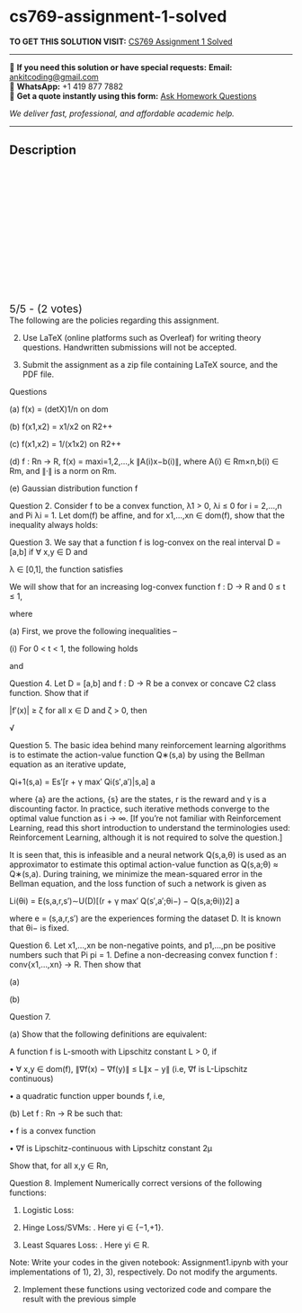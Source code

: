 # cs769-assignment-1-solved
**TO GET THIS SOLUTION VISIT:** [CS769 Assignment 1 Solved](https://www.ankitcodinghub.com/product/cs769-assignment-1-solved/)


---

📩 **If you need this solution or have special requests:** **Email:** ankitcoding@gmail.com  
📱 **WhatsApp:** +1 419 877 7882  
📄 **Get a quote instantly using this form:** [Ask Homework Questions](https://www.ankitcodinghub.com/services/ask-homework-questions/)

*We deliver fast, professional, and affordable academic help.*

---

<h2>Description</h2>



<div class="kk-star-ratings kksr-auto kksr-align-center kksr-valign-top" data-payload="{&quot;align&quot;:&quot;center&quot;,&quot;id&quot;:&quot;124657&quot;,&quot;slug&quot;:&quot;default&quot;,&quot;valign&quot;:&quot;top&quot;,&quot;ignore&quot;:&quot;&quot;,&quot;reference&quot;:&quot;auto&quot;,&quot;class&quot;:&quot;&quot;,&quot;count&quot;:&quot;2&quot;,&quot;legendonly&quot;:&quot;&quot;,&quot;readonly&quot;:&quot;&quot;,&quot;score&quot;:&quot;5&quot;,&quot;starsonly&quot;:&quot;&quot;,&quot;best&quot;:&quot;5&quot;,&quot;gap&quot;:&quot;4&quot;,&quot;greet&quot;:&quot;Rate this product&quot;,&quot;legend&quot;:&quot;5\/5 - (2 votes)&quot;,&quot;size&quot;:&quot;24&quot;,&quot;title&quot;:&quot;CS769  Assignment 1 Solved&quot;,&quot;width&quot;:&quot;138&quot;,&quot;_legend&quot;:&quot;{score}\/{best} - ({count} {votes})&quot;,&quot;font_factor&quot;:&quot;1.25&quot;}">

<div class="kksr-stars">

<div class="kksr-stars-inactive">
            <div class="kksr-star" data-star="1" style="padding-right: 4px">


<div class="kksr-icon" style="width: 24px; height: 24px;"></div>
        </div>
            <div class="kksr-star" data-star="2" style="padding-right: 4px">


<div class="kksr-icon" style="width: 24px; height: 24px;"></div>
        </div>
            <div class="kksr-star" data-star="3" style="padding-right: 4px">


<div class="kksr-icon" style="width: 24px; height: 24px;"></div>
        </div>
            <div class="kksr-star" data-star="4" style="padding-right: 4px">


<div class="kksr-icon" style="width: 24px; height: 24px;"></div>
        </div>
            <div class="kksr-star" data-star="5" style="padding-right: 4px">


<div class="kksr-icon" style="width: 24px; height: 24px;"></div>
        </div>
    </div>

<div class="kksr-stars-active" style="width: 138px;">
            <div class="kksr-star" style="padding-right: 4px">


<div class="kksr-icon" style="width: 24px; height: 24px;"></div>
        </div>
            <div class="kksr-star" style="padding-right: 4px">


<div class="kksr-icon" style="width: 24px; height: 24px;"></div>
        </div>
            <div class="kksr-star" style="padding-right: 4px">


<div class="kksr-icon" style="width: 24px; height: 24px;"></div>
        </div>
            <div class="kksr-star" style="padding-right: 4px">


<div class="kksr-icon" style="width: 24px; height: 24px;"></div>
        </div>
            <div class="kksr-star" style="padding-right: 4px">


<div class="kksr-icon" style="width: 24px; height: 24px;"></div>
        </div>
    </div>
</div>


<div class="kksr-legend" style="font-size: 19.2px;">
            5/5 - (2 votes)    </div>
    </div>
The following are the policies regarding this assignment.

2. Use LaTeX (online platforms such as Overleaf) for writing theory questions. Handwritten submissions will not be accepted.

3. Submit the assignment as a zip file containing LaTeX source, and the PDF file.

Questions

(a) f(x) = (detX)1/n on dom

(b) f(x1,x2) = x1/x2 on R2++

(c) f(x1,x2) = 1/(x1x2) on R2++

(d) f : Rn → R, f(x) = maxi=1,2,…,k ∥A(i)x−b(i)∥, where A(i) ∈ Rm×n,b(i) ∈ Rm, and ∥·∥ is a norm on Rm.

(e) Gaussian distribution function f

Question 2. Consider f to be a convex function, λ1 &gt; 0, λi ≤ 0 for i = 2,…,n and Pi λi = 1. Let dom(f) be affine, and for x1,…,xn ∈ dom(f), show that the inequality always holds:

Question 3. We say that a function f is log-convex on the real interval D = [a,b] if ∀ x,y ∈ D and

λ ∈ [0,1], the function satisfies

We will show that for an increasing log-convex function f : D → R and 0 ≤ t ≤ 1,

where

(a) First, we prove the following inequalities –

(i) For 0 &lt; t &lt; 1, the following holds

and

Question 4. Let D = [a,b] and f : D → R be a convex or concave C2 class function. Show that if

|f′(x)| ≥ ζ for all x ∈ D and ζ &gt; 0, then

√

Question 5. The basic idea behind many reinforcement learning algorithms is to estimate the action-value function Q∗(s,a) by using the Bellman equation as an iterative update,

Qi+1(s,a) = Es′[r + γ max′ Qi(s′,a′)|s,a] a

where {a} are the actions, {s} are the states, r is the reward and γ is a discounting factor. In practice, such iterative methods converge to the optimal value function as i → ∞. [If you’re not familiar with Reinforcement Learning, read this short introduction to understand the terminologies used: Reinforcement Learning, although it is not required to solve the question.]

It is seen that, this is infeasible and a neural network Q(s,a,θ) is used as an approximator to estimate this optimal action-value function as Q(s,a;θ) ≈ Q∗(s,a). During training, we minimize the mean-squared error in the Bellman equation, and the loss function of such a network is given as

Li(θi) = E(s,a,r,s′)∼U(D)[(r + γ max′ Q(s′,a′;θi−) − Q(s,a;θi))2] a

where e = (s,a,r,s′) are the experiences forming the dataset D. It is known that θi− is fixed.

Question 6. Let x1,…,xn be non-negative points, and p1,…,pn be positive numbers such that Pi pi = 1. Define a non-decreasing convex function f : conv{x1,…,xn} → R. Then show that

(a)

(b)

Question 7.

(a) Show that the following definitions are equivalent:

A function f is L-smooth with Lipschitz constant L &gt; 0, if

• ∀ x,y ∈ dom(f), ∥∇f(x) − ∇f(y)∥ ≤ L∥x − y∥ (i.e, ∇f is L-Lipschitz continuous)

• a quadratic function upper bounds f, i.e,

(b) Let f : Rn → R be such that:

• f is a convex function

• ∇f is Lipschitz-continuous with Lipschitz constant 2µ

Show that, for all x,y ∈ Rn,

Question 8. Implement Numerically correct versions of the following functions:

1) Logistic Loss:

2) Hinge Loss/SVMs: . Here yi ∈ {−1,+1}.

3) Least Squares Loss: . Here yi ∈ R.

Note: Write your codes in the given notebook: Assignment1.ipynb with your implementations of 1), 2), 3), respectively. Do not modify the arguments.

2. Implement these functions using vectorized code and compare the result with the previous simple

